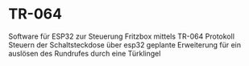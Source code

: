 # TR-064
Software für ESP32 zur Steuerung Fritzbox mittels TR-064 Protokoll
Steuern der Schaltsteckdose über esp32
geplante Erweiterung für ein auslösen des Rundrufes durch eine Türklingel
